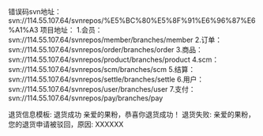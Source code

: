 错误码svn地址： svn://114.55.107.64/svnrepos/%E5%BC%80%E5%8F%91%E6%96%87%E6%A1%A3
项目地址：
	1.会员： svn://114.55.107.64/svnrepos/member/branches/member
	2.订单：svn://114.55.107.64/svnrepos/order/branches/order
	3.商品：svn://114.55.107.64/svnrepos/product/branches/product
	4.scm：svn://114.55.107.64/svnrepos/scm/branches/scm
	5.结算：svn://114.55.107.64/svnrepos/settle/branches/settle
	6.用户：svn://114.55.107.64/svnrepos/user/branches/user
	7.支付：svn://114.55.107.64/svnrepos/pay/branches/pay


退货信息模板:
	退货成功 亲爱的果粉，恭喜你退货成功！ 退货失败:  亲爱的果粉，您的退货申请被驳回，原因: XXXXXX